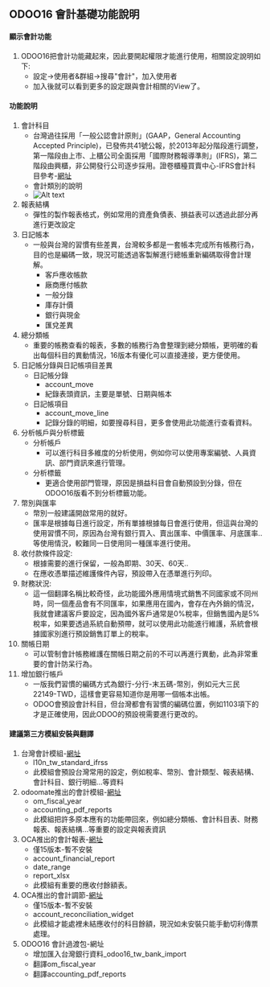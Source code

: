 ## ODOO16 會計基礎功能說明
#### 顯示會計功能
1. ODOO16把會計功能藏起來，因此要開起權限才能進行使用，相關設定說明如下:
   + 設定->使用者&群組->搜尋"會計"，加入使用者
   + 加入後就可以看到更多的設定跟與會計相關的View了。

#### 功能說明
1. 會計科目
   + 台灣過往採用「一般公認會計原則」(GAAP，General Accounting Accepted Principle)，已發佈共41號公報，於2013年起分階段進行調整，第一階段由上市、上櫃公司全面採用「國際財務報導準則」(IFRS)，第二階段由興櫃，非公開發行公司逐步採用。證卷櫃檯買賣中心-IFRS會計科目參考-[網址](https://www.dgbas.gov.tw/News_Content.aspx?n=1961&s=17935)
   + 會計類別的說明
   + ![Alt text](https://github.com/ksharry/odoo-repository/blob/main/pic/A6102.png?raw=true)
2. 報表結構
   + 彈性的製作報表格式，例如常用的資產負債表、損益表可以透過此部分再進行更改設定
3. 日記帳本
   + 一般與台灣的習慣有些差異，台灣較多都是一套帳本完成所有帳務行為，目的也是編碼一致，現況可能透過客製解進行總帳重新編碼取得會計理解。
     + 客戶應收帳款
     + 廠商應付帳款
     + 一般分錄
     + 庫存計價
     + 銀行與現金
     + 匯兌差異
4. 總分類帳
   + 重要的帳務查看的報表，多數的帳務行為會整理到總分類帳，更明確的看出每個科目的異動情況，16版本有優化可以直接連接，更方便使用。
5. 日記帳分錄與日記帳項目差異
   + 日記帳分錄
     + account_move
     + 紀錄表頭資訊，主要是單號、日期與帳本
   + 日記帳項目
     + account_move_line
     + 記錄分錄的明細，如要搜尋科目，更多會使用此功能進行查看資料。
6. 分析帳戶與分析標籤
   + 分析帳戶
     + 可以進行科目多維度的分析使用，例如你可以使用專案編號、人員資訊、部門資訊來進行管理。
   + 分析標籤
     + 更適合使用部門管理，原因是損益科目會自動預設到分錄，但在ODOO16版看不到分析標籤功能。
7. 幣別與匯率
   +  幣別一般建議開啟常用的就好。
   +  匯率是根據每日進行設定，所有單據根據每日會進行使用，但這與台灣的使用習慣不同，原因為台灣有銀行買入、賣出匯率、中價匯率、月底匯率..等使用情況，較難同一日使用同一種匯率進行使用。
8. 收付款條件設定:
   + 根據需要的進行保留，一般為即期、30天、60天..
   + 在應收憑單描述維護條件內容，預設帶入在憑單進行列印。
9. 財務狀況:
   + 這一個翻譯名稱比較奇怪，此功能國外應用情境式銷售不同國家或不同州時，同一個產品會有不同匯率，如果應用在國內，會存在內外銷的情況，我就會建議客戶要設定，因為國外客戶通常是0%稅率，但銷售國內是5%稅率，如果要透過系統自動預帶，就可以使用此功能進行維護，系統會根據國家別進行預設銷售訂單上的稅率。
10. 關帳日期
    + 可以管制會計帳務維護在關帳日期之前的不可以再進行異動，此為非常重要的會計防呆行為。
11. 增加銀行帳戶
    + 一版我們習慣的編碼方式為銀行-分行-末五碼-幣別，例如元大三民22149-TWD，這樣會更容易知道你是用哪一個帳本出帳。
    + ODOO會預設會計科目，但台灣都會有習慣的編碼位置，例如1103項下的才是正確使用，因此ODOO的預設視需要進行更改的。

#### 建議第三方模組安裝與翻譯
1. 台灣會計模組-[網址](https://apps.odoo.com/apps/modules/14.0/l10n_tw_standard_ifrss/)
   + l10n_tw_standard_ifrss
   + 此模組會預設台灣常用的設定，例如稅率、幣別、會計類型、報表結構、會計科目、銀行明細...等資料
2. odoomate推出的會計模組-[網址](https://apps.odoo.com/apps/modules/16.0/om_account_accountant/)
   + om_fiscal_year
   + accounting_pdf_reports
   + 此模組把許多原本應有的功能帶回來，例如總分類帳、會計科目表、財務報表、報表結構...等重要的設定與報表資訊
3. OCA推出的會計報表-[網址](https://apps.odoo.com/apps/modules/15.0/account_financial_report/)
   + 僅15版本-暫不安裝
   + account_financial_report
   + date_range
   + report_xlsx
   + 此模組有重要的應收付餘額表。
4. OCA推出的會計調節-[網址](https://odoo-community.org/shop/account-reconciliation-widget-8893#attr=19070)
   + 僅15版本-暫不安裝
   + account_reconciliation_widget
   + 此模組才能處裡未結應收付的科目餘額，現況如未安裝只能手動切利傳票處理。
5. ODOO16 會計過渡包-網址
   + 增加匯入台灣銀行資料_odoo16_tw_bank_import
   + 翻譯om_fiscal_year
   + 翻譯accounting_pdf_reports
